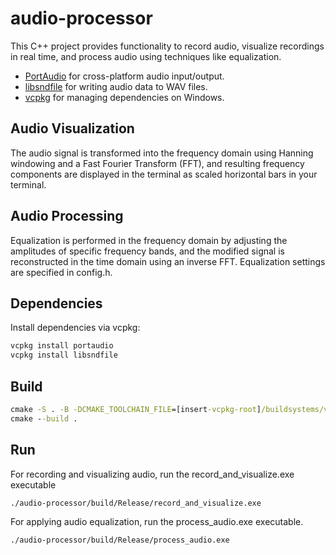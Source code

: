 # audio-processor

This C++ project provides functionality to record audio, visualize recordings in real time, and process audio using techniques like equalization.

- [PortAudio](http://www.portaudio.com/) for cross-platform audio input/output.
- [libsndfile](https://github.com/libsndfile/libsndfile) for writing audio data to WAV files.
- [vcpkg](https://github.com/microsoft/vcpkg) for managing dependencies on Windows.

## Audio Visualization

The audio signal is transformed into the frequency domain using Hanning windowing and a Fast Fourier Transform (FFT), and resulting frequency components are displayed in the terminal as scaled horizontal bars in your terminal.

## Audio Processing

Equalization is performed in the frequency domain by adjusting the amplitudes of specific frequency bands, and the modified signal is reconstructed in the time domain using an inverse FFT. Equalization settings are specified in config.h.

## Dependencies
Install dependencies via vcpkg:

```cmd
vcpkg install portaudio
vcpkg install libsndfile
```

## Build
```cmd
cmake -S . -B -DCMAKE_TOOLCHAIN_FILE=[insert-vcpkg-root]/buildsystems/vcpkg.cmake
cmake --build .
```

## Run
For recording and visualizing audio, run the record_and_visualize.exe executable

```cmd
./audio-processor/build/Release/record_and_visualize.exe
```

For applying audio equalization, run the process_audio.exe executable.

```cmd
./audio-processor/build/Release/process_audio.exe
```